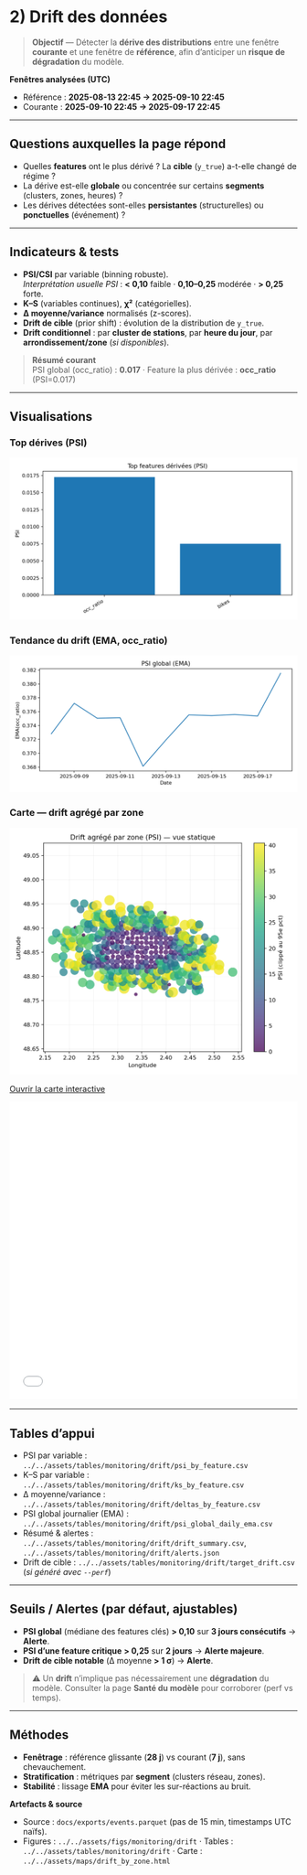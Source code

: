 # 2) Drift des données

> **Objectif** — Détecter la **dérive des distributions** entre une fenêtre **courante** et une fenêtre de **référence**, afin d’anticiper un **risque de dégradation** du modèle.

**Fenêtres analysées (UTC)**  
- Référence : **2025-08-13 22:45 → 2025-09-10 22:45**  
- Courante : **2025-09-10 22:45 → 2025-09-17 22:45**

---

## Questions auxquelles la page répond
- Quelles **features** ont le plus dérivé ? La **cible** (`y_true`) a-t-elle changé de régime ?
- La dérive est-elle **globale** ou concentrée sur certains **segments** (clusters, zones, heures) ?
- Les dérives détectées sont-elles **persistantes** (structurelles) ou **ponctuelles** (événement) ?

---

## Indicateurs & tests
- **PSI/CSI** par variable (binning robuste).  
  *Interprétation usuelle PSI* : **< 0,10** faible · **0,10–0,25** modérée · **> 0,25** forte.
- **K–S** (variables continues), **χ²** (catégorielles).
- **Δ moyenne/variance** normalisés (z-scores).
- **Drift de cible** (prior shift) : évolution de la distribution de `y_true`.
- **Drift conditionnel** : par **cluster de stations**, par **heure du jour**, par **arrondissement/zone** (*si disponibles*).

> **Résumé courant**  
> PSI global (occ_ratio) : **0.017** · Feature la plus dérivée : **occ_ratio** (PSI=0.017)

---

## Visualisations
### Top dérives (PSI)
![Top PSI](../../assets/figs/monitoring/drift/psi_top_features.png)

### Tendance du drift (EMA, occ_ratio)
![PSI global EMA](../../assets/figs/monitoring/drift/psi_global_ema.png)

### Carte — drift agrégé par zone
![Carte statique](../../assets/figs/monitoring/drift/drift_by_zone.png)

[Ouvrir la carte interactive](../../assets/maps/drift_by_zone.html)

<!-- L'iframe ci-dessous est conservée pour les environnements qui l'autorisent (certains renderers la bloquent). -->
<div style="margin: 0.5rem 0;">
  <iframe src="../../assets/maps/drift_by_zone.html" style="width:100%;height:520px;border:0" loading="lazy" title="Carte drift par zone"></iframe>
</div>

---

## Tables d’appui
- PSI par variable : `../../assets/tables/monitoring/drift/psi_by_feature.csv`  
- K–S par variable : `../../assets/tables/monitoring/drift/ks_by_feature.csv`  
- Δ moyenne/variance : `../../assets/tables/monitoring/drift/deltas_by_feature.csv`  
- PSI global journalier (EMA) : `../../assets/tables/monitoring/drift/psi_global_daily_ema.csv`  
- Résumé & alertes : `../../assets/tables/monitoring/drift/drift_summary.csv`, `../../assets/tables/monitoring/drift/alerts.json`  
- Drift de cible : `../../assets/tables/monitoring/drift/target_drift.csv` (*si généré avec `--perf`*)

---

## Seuils / Alertes (par défaut, ajustables)
- **PSI global** (médiane des features clés) **> 0,10** sur **3 jours consécutifs** → **Alerte**.  
- **PSI d’une feature critique** **> 0,25** sur **2 jours** → **Alerte majeure**.  
- **Drift de cible notable** (Δ moyenne **> 1 σ**) → **Alerte**.

> ⚠️ Un **drift** n’implique pas nécessairement une **dégradation** du modèle. Consulter la page **Santé du modèle** pour corroborer (perf vs temps).

---

## Méthodes
- **Fenêtrage** : référence glissante (**28 j**) vs courant (**7 j**), sans chevauchement.  
- **Stratification** : métriques par **segment** (clusters réseau, zones).  
- **Stabilité** : lissage **EMA** pour éviter les sur-réactions au bruit.

**Artefacts & source**  
- Source : `docs/exports/events.parquet` (pas de 15 min, timestamps UTC naïfs).  
- Figures : `../../assets/figs/monitoring/drift` · Tables : `../../assets/tables/monitoring/drift` · Carte : `../../assets/maps/drift_by_zone.html`
